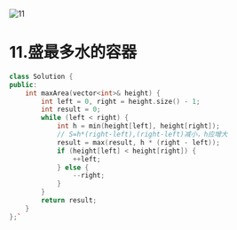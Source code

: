 ![11](https://github.com/user-attachments/assets/920c62a7-5c67-4496-94e8-aecbe0c54663)
# 11.盛最多水的容器
```c++
class Solution {
public:
    int maxArea(vector<int>& height) {
        int left = 0, right = height.size() - 1;
        int result = 0;
        while (left < right) {
            int h = min(height[left], height[right]);
            // S=h*(right-left),(right-left)减小，h应增大
            result = max(result, h * (right - left));
            if (height[left] < height[right]) {
                ++left;
            } else {
                --right;
            }
        }
        return result;
    }
};`
